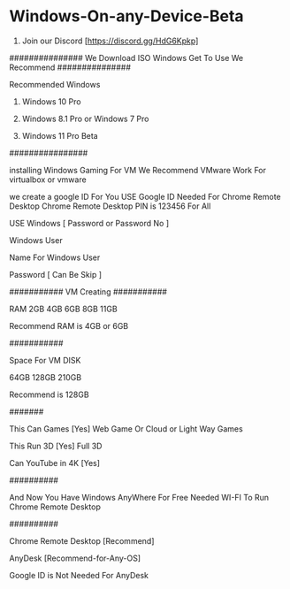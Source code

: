 
# Windows-On-any-Device-Beta

1. Join our Discord [https://discord.gg/HdG6Kpkp]

###############
We Download ISO
Windows Get To Use We Recommend 
###############

Recommended Windows

1. Windows 10 Pro

2. Windows 8.1 Pro or Windows 7 Pro

3. Windows 11 Pro Beta

################

installing Windows
Gaming For VM We Recommend VMware
Work For virtualbox or vmware

we create a google ID For You USE
Google ID Needed For Chrome Remote Desktop
Chrome Remote Desktop PIN is 123456 For All


USE Windows [ Password or Password No ]

Windows User

Name For Windows User

Password [ Can Be Skip ]

###########
VM Creating
###########

RAM 2GB 4GB 6GB 8GB 11GB
 
 Recommend RAM is 4GB or 6GB

###########

Space For VM DISK
 
 64GB 128GB 210GB
 
 Recommend is 128GB

#######

This Can Games [Yes]
 Web Game Or Cloud or Light Way Games
 
 This Run 3D [Yes]
 Full 3D
 
 Can YouTube in 4K [Yes]
 
 ##########
 
 And Now You Have Windows AnyWhere For Free
 Needed WI-FI To Run Chrome Remote Desktop
 
 ##########

Chrome Remote Desktop [Recommend]

AnyDesk [Recommend-for-Any-OS]

Google ID is Not Needed For AnyDesk
